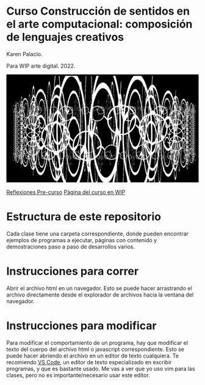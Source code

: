 Curso Construcción de sentidos en el arte computacional: composición de lenguajes creativos
==========

Karen Palacio.

Para WIP arte digital.
2022.

<img src="menades.png">


[Reflexiones Pre-curso](https://karen-pal.github.io/pre_curso)
[Página del curso en WIP](https://wipartedigital.com/2022/02/la-construccion-de-sentidos-en-el-arte-computacional/)

# Estructura de este repositorio

Cada clase tiene una carpeta correspondiente, donde pueden encontrar ejemplos de programas a ejecutar, páginas con contenido y demostraciones paso a paso de desarrollos varios.

# Instrucciones para correr

Abrir el archivo html en un navegador. Esto se puede hacer arrastrando el archivo directamente desde el explorador de archivos hacia la ventana del navegador.


# Instrucciones para modificar

Para modificar el comportamiento de un programa, hay que modificar el texto del cuerpo del archivo html o javascript correspondiente. Esto se puede hacer abriendo el archivo en un editor de texto cualquiera. Te recomiendo [VS Code](https://code.visualstudio.com/), un editor de texto especializado en escribir programas, y que es bastante usado. Me vas a ver que yo uso vim para las clases, pero no es importante/necesario usar este editor.


